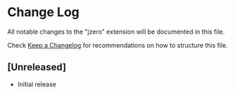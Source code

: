 # Change Log

All notable changes to the "jzero" extension will be documented in this file.

Check [Keep a Changelog](http://keepachangelog.com/) for recommendations on how to structure this file.

## [Unreleased]

- Initial release